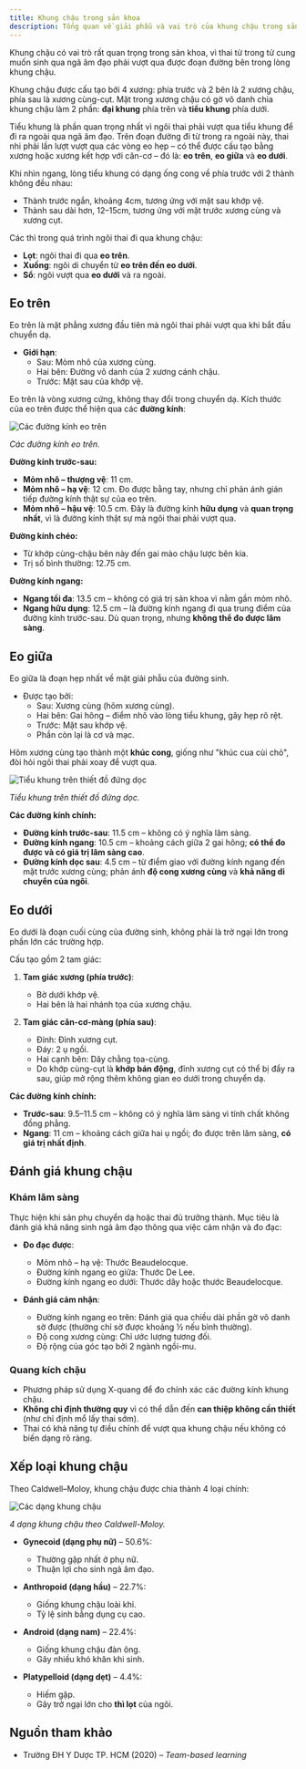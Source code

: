 ```yaml
---
title: Khung chậu trong sản khoa
description: Tổng quan về giải phẫu và vai trò của khung chậu trong sản khoa, bao gồm cấu tạo, các eo khung chậu, đánh giá lâm sàng và các dạng khung chậu ảnh hưởng đến chuyển dạ.
---
```


Khung chậu có vai trò rất quan trọng trong sản khoa, vì thai từ trong tử cung muốn sinh qua ngã âm đạo phải vượt qua được đoạn đường bên trong lòng khung chậu.

Khung chậu được cấu tạo bởi 4 xương: phía trước và 2 bên là 2 xương chậu, phía sau là xương cùng-cụt. Mặt trong xương chậu có gờ vô danh chia khung chậu làm 2 phần: **đại khung** phía trên và **tiểu khung** phía dưới.

Tiểu khung là phần quan trọng nhất vì ngôi thai phải vượt qua tiểu khung để đi ra ngoài qua ngã âm đạo. Trên đoạn đường đi từ trong ra ngoài này, thai nhi phải lần lượt vượt qua các vòng eo hẹp – có thể được cấu tạo bằng xương hoặc xương kết hợp với cân-cơ – đó là: **eo trên**, **eo giữa** và **eo dưới**.

Khi nhìn ngang, lòng tiểu khung có dạng ống cong về phía trước với 2 thành không đều nhau:

- Thành trước ngắn, khoảng 4cm, tương ứng với mặt sau khớp vệ.
- Thành sau dài hơn, 12–15cm, tương ứng với mặt trước xương cùng và xương cụt.

Các thì trong quá trình ngôi thai đi qua khung chậu:

- **Lọt**: ngôi thai đi qua **eo trên**.
- **Xuống**: ngôi di chuyển từ **eo trên đến eo dưới**.
- **Sổ**: ngôi vượt qua **eo dưới** và ra ngoài.

## Eo trên

Eo trên là mặt phẳng xương đầu tiên mà ngôi thai phải vượt qua khi bắt đầu chuyển dạ.

- **Giới hạn**:
  - Sau: Mỏm nhô của xương cùng.
  - Hai bên: Đường vô danh của 2 xương cánh chậu.
  - Trước: Mặt sau của khớp vệ.

Eo trên là vòng xương cứng, không thay đổi trong chuyển dạ. Kích thước của eo trên được thể hiện qua các **đường kính**:

![Các đường kính eo trên](../../../../assets/san-khoa/khung-chau-trong-san-khoa/cac-duong-kinh-eo-tren.png)

_Các đường kính eo trên._

**Đường kính trước-sau:**

- **Mỏm nhô – thượng vệ**: 11 cm.
- **Mỏm nhô – hạ vệ**: 12 cm. Đo được bằng tay, nhưng chỉ phản ánh gián tiếp đường kính thật sự của eo trên.
- **Mỏm nhô – hậu vệ**: 10.5 cm. Đây là đường kính **hữu dụng** và **quan trọng nhất**, vì là đường kính thật sự mà ngôi thai phải vượt qua.

**Đường kính chéo:**

- Từ khớp cùng-chậu bên này đến gai mào chậu lược bên kia.
- Trị số bình thường: 12.75 cm.

**Đường kính ngang:**

- **Ngang tối đa**: 13.5 cm – không có giá trị sản khoa vì nằm gần mỏm nhô.
- **Ngang hữu dụng**: 12.5 cm – là đường kính ngang đi qua trung điểm của đường kính trước-sau. Dù quan trọng, nhưng **không thể đo được lâm sàng**.

## Eo giữa

Eo giữa là đoạn hẹp nhất về mặt giải phẫu của đường sinh.

- Được tạo bởi:
  - Sau: Xương cùng (hõm xương cùng).
  - Hai bên: Gai hông – điểm nhô vào lòng tiểu khung, gây hẹp rõ rệt.
  - Trước: Mặt sau khớp vệ.
  - Phần còn lại là cơ và mạc.

Hõm xương cùng tạo thành một **khúc cong**, giống như "khúc cua cùi chỏ", đòi hỏi ngôi thai phải xoay để vượt qua.

![Tiểu khung trên thiết đồ đứng dọc](../../../../assets/san-khoa/khung-chau-trong-san-khoa/tieu-khung-tren-thiet-do-dung-doc.png)

_Tiểu khung trên thiết đồ đứng dọc._

**Các đường kính chính:**

- **Đường kính trước-sau**: 11.5 cm – không có ý nghĩa lâm sàng.
- **Đường kính ngang**: 10.5 cm – khoảng cách giữa 2 gai hông; **có thể đo được và có giá trị lâm sàng cao**.
- **Đường kính dọc sau**: 4.5 cm – từ điểm giao với đường kính ngang đến mặt trước xương cùng; phản ánh **độ cong xương cùng** và **khả năng di chuyển của ngôi**.

## Eo dưới

Eo dưới là đoạn cuối cùng của đường sinh, không phải là trở ngại lớn trong phần lớn các trường hợp.

Cấu tạo gồm 2 tam giác:

1. **Tam giác xương (phía trước)**:

   - Bờ dưới khớp vệ.
   - Hai bên là hai nhánh tọa của xương chậu.

2. **Tam giác cân-cơ-màng (phía sau)**:
   - Đỉnh: Đỉnh xương cụt.
   - Đáy: 2 ụ ngồi.
   - Hai cạnh bên: Dây chằng tọa-cùng.
   - Do khớp cùng-cụt là **khớp bán động**, đỉnh xương cụt có thể bị đẩy ra sau, giúp mở rộng thêm không gian eo dưới trong chuyển dạ.

**Các đường kính chính:**

- **Trước-sau**: 9.5–11.5 cm – không có ý nghĩa lâm sàng vì tính chất không đồng phẳng.
- **Ngang**: 11 cm – khoảng cách giữa hai ụ ngồi; đo được trên lâm sàng, **có giá trị nhất định**.

## Đánh giá khung chậu

### Khám lâm sàng

Thực hiện khi sản phụ chuyển dạ hoặc thai đủ trưởng thành. Mục tiêu là đánh giá khả năng sinh ngả âm đạo thông qua việc cảm nhận và đo đạc:

- **Đo đạc được**:

  - Mỏm nhô – hạ vệ: Thước Beaudelocque.
  - Đường kính ngang eo giữa: Thước De Lee.
  - Đường kính ngang eo dưới: Thước dây hoặc thước Beaudelocque.

- **Đánh giá cảm nhận**:
  - Đường kính ngang eo trên: Đánh giá qua chiều dài phần gờ vô danh sờ được (thường chỉ sờ được khoảng ½ nếu bình thường).
  - Độ cong xương cùng: Chỉ ước lượng tương đối.
  - Độ rộng của góc tạo bởi 2 ngành ngồi-mu.

### Quang kích chậu

- Phương pháp sử dụng X-quang để đo chính xác các đường kính khung chậu.
- **Không chỉ định thường quy** vì có thể dẫn đến **can thiệp không cần thiết** (như chỉ định mổ lấy thai sớm).
- Thai có khả năng tự điều chỉnh để vượt qua khung chậu nếu không có biến dạng rõ ràng.

## Xếp loại khung chậu

Theo Caldwell–Moloy, khung chậu được chia thành 4 loại chính:

![Các dạng khung chậu](../../../../assets/san-khoa/khung-chau-trong-san-khoa/cac-dang-khung-chau-theo-caldwell-moloy.png)

_4 dạng khung chậu theo Caldwell-Moloy._

- **Gynecoid (dạng phụ nữ)** – 50.6%:

  - Thường gặp nhất ở phụ nữ.
  - Thuận lợi cho sinh ngả âm đạo.

- **Anthropoid (dạng hầu)** – 22.7%:

  - Giống khung chậu loài khỉ.
  - Tỷ lệ sinh bằng dụng cụ cao.

- **Android (dạng nam)** – 22.4%:

  - Giống khung chậu đàn ông.
  - Gây nhiều khó khăn khi sinh.

- **Platypelloid (dạng dẹt)** – 4.4%:
  - Hiếm gặp.
  - Gây trở ngại lớn cho **thì lọt** của ngôi.

## Nguồn tham khảo

- Trường ĐH Y Dược TP. HCM (2020) – _Team-based learning_
